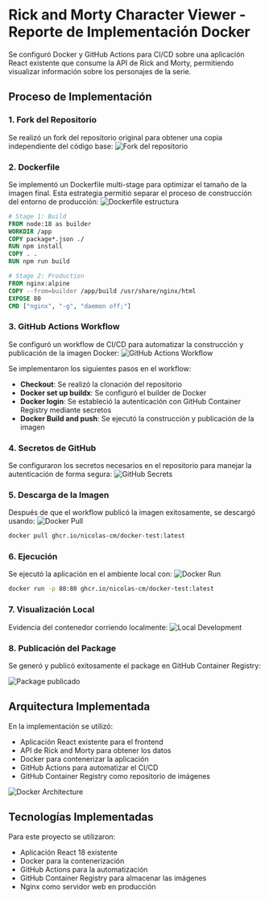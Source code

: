 # Rick and Morty Character Viewer - Reporte de Implementación Docker

Se configuró Docker y GitHub Actions para CI/CD sobre una aplicación React existente que consume la API de Rick and Morty, permitiendo visualizar información sobre los personajes de la serie.

## Proceso de Implementación

### 1. Fork del Repositorio
Se realizó un fork del repositorio original para obtener una copia independiente del código base:
![Fork del repositorio](images/fork.png)

### 2. Dockerfile
Se implementó un Dockerfile multi-stage para optimizar el tamaño de la imagen final. Esta estrategia permitió separar el proceso de construcción del entorno de producción:
![Dockerfile estructura](images/Dockerfile.png)

```dockerfile
# Stage 1: Build
FROM node:18 as builder
WORKDIR /app
COPY package*.json ./
RUN npm install
COPY . .
RUN npm run build

# Stage 2: Production
FROM nginx:alpine
COPY --from=builder /app/build /usr/share/nginx/html
EXPOSE 80
CMD ["nginx", "-g", "daemon off;"]
```

### 3. GitHub Actions Workflow
Se configuró un workflow de CI/CD para automatizar la construcción y publicación de la imagen Docker:
![GitHub Actions Workflow](images/workflows.png)

Se implementaron los siguientes pasos en el workflow:
- **Checkout**: Se realizó la clonación del repositorio
- **Docker set up buildx**: Se configuró el builder de Docker
- **Docker login**: Se estableció la autenticación con GitHub Container Registry mediante secretos
- **Docker Build and push**: Se ejecutó la construcción y publicación de la imagen

### 4. Secretos de GitHub
Se configuraron los secretos necesarios en el repositorio para manejar la autenticación de forma segura:
![GitHub Secrets](images/secrets.png)

### 5. Descarga de la Imagen
Después de que el workflow publicó la imagen exitosamente, se descargó usando:
![Docker Pull](images/download.png)

```bash
docker pull ghcr.io/nicolas-cm/docker-test:latest
```

### 6. Ejecución
Se ejecutó la aplicación en el ambiente local con:
![Docker Run](images/run.png)

```bash
docker run -p 80:80 ghcr.io/nicolas-cm/docker-test:latest
```

### 7. Visualización Local
Evidencia del contenedor corriendo localmente:
![Local Development](images/local.png)

### 8. Publicación del Package
Se generó y publicó exitosamente el package en GitHub Container Registry:

![Package publicado](images/packages.png)

## Arquitectura Implementada
En la implementación se utilizó:
- Aplicación React existente para el frontend
- API de Rick and Morty para obtener los datos
- Docker para contenerizar la aplicación
- GitHub Actions para automatizar el CI/CD
- GitHub Container Registry como repositorio de imágenes

![Docker Architecture](images/docker.png)

## Tecnologías Implementadas
Para este proyecto se utilizaron:
- Aplicación React 18 existente
- Docker para la contenerización
- GitHub Actions para la automatización
- GitHub Container Registry para almacenar las imágenes
- Nginx como servidor web en producción